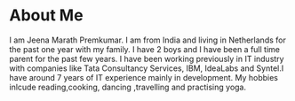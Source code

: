 # About Me
 I am Jeena Marath Premkumar. I am from India and living in Netherlands for the past one year with my family. I have 2 boys and I have been a full time parent for the past few years. I have been working previously in IT industry with companies like Tata Consultancy Services, IBM, IdeaLabs and Syntel.I have around 7 years of IT experience mainly in development.
 My hobbies inlcude reading,cooking, dancing ,travelling and practising yoga.